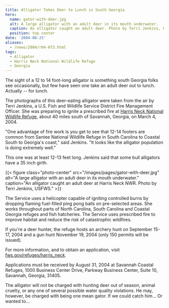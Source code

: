 ```yaml
---
title: Alligator Takes Deer to Lunch in South Georgia
hero:
  name: gator-with-deer.jpg
  alt: A large alligator with an adult deer in its mouth underwater.
  caption: An alligator caught an adult deer. Photo by Terri Jenkins, USFWS.
  position: top center
date: '2004-08-23'
aliases:
  - /news/2004/r04-073.html
tags:
  - Alligator
  - Harris Neck National Wildlife Refuge
  - Georgia
---
```


The sight of a 12 to 14 foot-long alligator is something south Georgia folks see occasionally, but few have seen one take an adult deer out to lunch. Actually -- for lunch.

The photographs of this deer-eating alligator were taken from the air by Terri Jenkins, a U.S. Fish and Wildlife Service District Fire Management Officer. She was preparing to ignite a prescribed fire at [Harris Neck National Wildlife Refuge](https://www.fws.gov/refuge/harris_neck), about 40 miles south of Savannah, Georgia, on March 4, 2004.

"One advantage of fire work is you get to see that 12-14 footers are common from Santee National Wildlife Refuge in South Carolina to Coastal South to Georgia's coast," said Jenkins. "It looks like the alligator population is doing extremely well."

This one was at least 12-13 feet long. Jenkins said that some bull alligators have a 35 inch girth.

{{< figure class="photo-center" src="/images/pages/gator-with-deer.jpg" alt="A large alligator with an adult deer in its mouth underwater." caption="An alligator caught an adult deer at Harris Neck NWR. Photo by Terri Jenkins, USFWS." >}}

The Service uses a helicopter capable of igniting controlled burns by dropping flaming fuel-filled ping pong balls on pre-selected areas. She works throughout parts of North Carolina, South Carolina and Coastal Georgia refuges and fish hatcheries. The Service uses prescribed fire to improve habitat and reduce the risk of catastrophic wildfires.

If you're a deer hunter, the refuge hosts an archery hunt on September 15-17, 2004 and a gun hunt November 19, 2004 (only 150 permits will be issued).

For more information, and to obtain an application, visit [fws.gov/refuges/harris_neck](https://www.fws.gov/refuge/harris_neck).

Applications must be received by August 31, 2004 at Savannah Coastal Refuges, 1000 Business Center Drive, Parkway Business Center, Suite 10, Savannah, Georgia, 31405.

The alligator will not be charged with hunting deer out of season, animal cruelty, or any one of several possible water quality violations. He may, however, be charged with being one mean gator. If we could catch him... Or wanted to...
